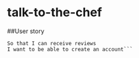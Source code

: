 # talk-to-the-chef

##User story

```As a restaurant owner
So that I can receive reviews
I want to be able to create an account```
